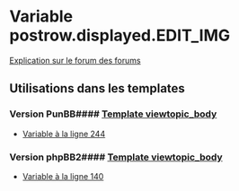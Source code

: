 # Variable postrow.displayed.EDIT_IMG
[Explication sur le forum des forums](http://forum.forumactif.com/t294113-listing-des-variables#postrow.displayed.EDIT_IMG)
## Utilisations dans les templates
### Version PunBB#### [Template viewtopic_body](punbb/viewtopic_body.md)
* [Variable à la ligne 244](../punbb/viewtopic_body.tpl#L244)
### Version phpBB2#### [Template viewtopic_body](subsilver/viewtopic_body.md)
* [Variable à la ligne 140](../subsilver/viewtopic_body.tpl#L140)